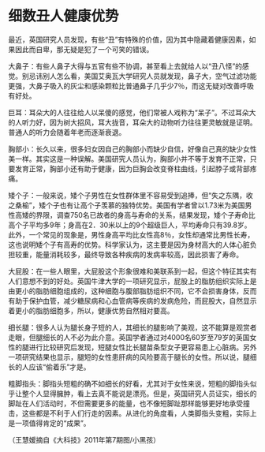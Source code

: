 # 细数丑人健康优势

最近，英国研究人员发现，有些“丑”有特殊的价值，因为其中隐藏着健康因素，如果因此而自卑，那无疑是犯了一个可笑的错误。 

大鼻子：有些人鼻子大得与五官有些不协调，甚至看上去就给人以“丑八怪”的感觉。别忌讳别人怎么看，美国艾奥瓦大学研究人员就发现，鼻子大，空气过滤功能更强，大鼻子吸入的灰尘和感染颗粒比普通鼻子几乎少7％，而这无疑对改善呼吸有好处。 

巨耳：耳朵大的人往往给人以呆傻的感觉，他们常被人戏称为“呆子”。不过耳朵大的人听力好，因为树大招风，耳大拢音，耳朵大的动物听力往往更灵敏就是证明。普通人的听力会随着年老而逐渐衰退。 

胸部小：长久以来，很多妇女因自己的胸部小而缺少自信，好像自己真的缺少女性美一样。其实这是一种误解。美国研究人员认为，胸部小并不等于发育不正常，只要发育正常，胸部小还有助于健康，因为巨胸会改变脊柱曲线，引起脖子或背部疼痛。 

矮个子：一般来说，矮个子男性在女性群体里不容易受到追捧，但“失之东隅，收之桑榆”，矮个子也有让高个子羡慕的独特优势。美国有学者曾以1.73米为美国男性高矮的界限，调查750名已故者的身高与寿命的关系，结果发现，矮个子寿命比高个子平均多9年；身高在2．30米以上的9个超级巨人，平均寿命只有39.8岁。此外，一个常见的现象是，男性身高平均比女性高8％，女性却通常比男性长寿，这也说明矮个子有高寿的优势。科学家认为，这主要是因为身材高大的人体心脏负担较重，能量消耗较多，最终导致各种疾病的发病率较高，因此损害了寿命。 

大屁股：在一些人眼里，大屁股这个形象很难和美联系到一起，但这个特征其实有人们意想不到的好处。英国牛津大学的一项研究显示，屁股上的脂肪组织实际上是由更小的脂肪细胞组成的，这种细胞与腹部脂肪组织不同，它不会损害身体，反而有助于保护血管，减少糖尿病和心血管病等疾病的发病危险，而屁股大，自然显示着更小的脂肪细胞多，所以，健康优势自然相对要高。 

细长腿：很多人认为腿长身子短的人，其细长的腿影响了美观，这不能算是观赏者走眼，但腿细长的人不必为此介意。英国学者通过对4000名60岁至79岁的英国女性的腿进行比较研究后发现，短腿女性比长腿苗条型女子更容易患上心脏病。另外一项研究结果也显示，腿短的女性患肝病的风险要高于腿长的女性。所以说，腿细长的人应该“偷着乐”才是。 

粗脚指头：脚指头短粗的确不如细长的好看，尤其对于女性来说，短粗的脚指头似乎让整个人显得臃肿，看上去真不能说是漂亮。但是，英国研究人员证实，细长的脚趾在人们活动时，不但需要更多的能量，也不像短脚趾那样能够更好地承受撞击，这些都是不利于人们行走的因素。从进化的角度看，人类脚指头变粗，实际上是一项值得肯定的“成果”。 

（王慧嫒摘自《大科技》2011年第7期图/小黑孩）